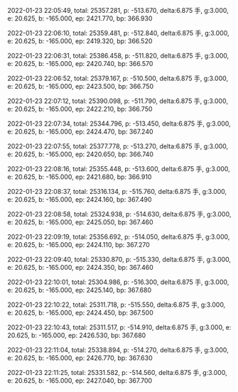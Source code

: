 2022-01-23 22:05:49, total: 25357.281, p: -513.670, delta:6.875 手, g:3.000, e: 20.625, b: -165.000, ep: 2421.770, bp: 366.930

2022-01-23 22:06:10, total: 25359.481, p: -512.840, delta:6.875 手, g:3.000, e: 20.625, b: -165.000, ep: 2419.320, bp: 366.520

2022-01-23 22:06:31, total: 25386.458, p: -511.820, delta:6.875 手, g:3.000, e: 20.625, b: -165.000, ep: 2420.740, bp: 366.570

2022-01-23 22:06:52, total: 25379.167, p: -510.500, delta:6.875 手, g:3.000, e: 20.625, b: -165.000, ep: 2423.500, bp: 366.750

2022-01-23 22:07:12, total: 25390.098, p: -511.790, delta:6.875 手, g:3.000, e: 20.625, b: -165.000, ep: 2422.210, bp: 366.750

2022-01-23 22:07:34, total: 25344.796, p: -513.450, delta:6.875 手, g:3.000, e: 20.625, b: -165.000, ep: 2424.470, bp: 367.240

2022-01-23 22:07:55, total: 25377.778, p: -513.270, delta:6.875 手, g:3.000, e: 20.625, b: -165.000, ep: 2420.650, bp: 366.740

2022-01-23 22:08:16, total: 25355.448, p: -513.600, delta:6.875 手, g:3.000, e: 20.625, b: -165.000, ep: 2421.680, bp: 366.910

2022-01-23 22:08:37, total: 25316.134, p: -515.760, delta:6.875 手, g:3.000, e: 20.625, b: -165.000, ep: 2424.160, bp: 367.490

2022-01-23 22:08:58, total: 25324.938, p: -514.630, delta:6.875 手, g:3.000, e: 20.625, b: -165.000, ep: 2425.050, bp: 367.460

2022-01-23 22:09:19, total: 25356.692, p: -514.050, delta:6.875 手, g:3.000, e: 20.625, b: -165.000, ep: 2424.110, bp: 367.270

2022-01-23 22:09:40, total: 25330.870, p: -515.330, delta:6.875 手, g:3.000, e: 20.625, b: -165.000, ep: 2424.350, bp: 367.460

2022-01-23 22:10:01, total: 25304.986, p: -516.300, delta:6.875 手, g:3.000, e: 20.625, b: -165.000, ep: 2425.140, bp: 367.680

2022-01-23 22:10:22, total: 25311.718, p: -515.550, delta:6.875 手, g:3.000, e: 20.625, b: -165.000, ep: 2424.450, bp: 367.500

2022-01-23 22:10:43, total: 25311.517, p: -514.910, delta:6.875 手, g:3.000, e: 20.625, b: -165.000, ep: 2426.530, bp: 367.680

2022-01-23 22:11:04, total: 25338.894, p: -514.270, delta:6.875 手, g:3.000, e: 20.625, b: -165.000, ep: 2426.770, bp: 367.630

2022-01-23 22:11:25, total: 25331.582, p: -514.560, delta:6.875 手, g:3.000, e: 20.625, b: -165.000, ep: 2427.040, bp: 367.700
